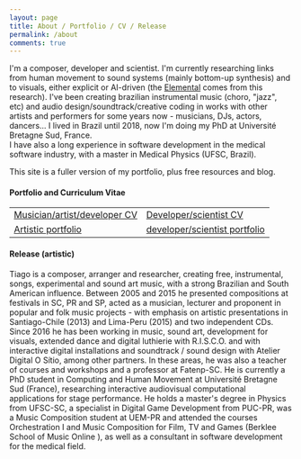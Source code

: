 ```yaml
---
layout: page
title: About / Portfolio / CV / Release
permalink: /about
comments: true
---
```


<div class="row justify-content-between">
<div class="col-md-8 pr-5">

<p>I'm a composer, developer and scientist. I'm currently researching links from human movement to sound systems (mainly bottom-up synthesis) and to visuals, either explicit or AI-driven (the <a href="{{site.baseurl}}/Elemental">Elemental</a> comes from this research). I've been creating brazilian instrumental music (choro, "jazz", etc) and audio design/soundtrack/creative coding in works with other artists and performers for some years now - musicians, DJs, actors, dancers... I lived in Brazil until 2018, now I'm doing my PhD at Université Bretagne Sud, France.  
<br>I have also a long experience in software development in the medical software industry, with a master in Medical Physics (UFSC, Brazil).</br>
</p>

<p>This site is a fuller version of my portfolio, plus free resources and blog.</p>

<h4>Portfolio and Curriculum Vitae</h4> <!-- TODO FIXME - the template was jumping to h3 (we should not jump h's), and I'm jumping even more, because of fonte size... -->

<table>
    <tr>
        <td><a href="">Musician/artist/developer CV</a></td>
        <td><a href="">Developer/scientist CV</a></td>
    </tr>
    <tr>
        <td><a href="{{ site.baseurl }}/assets/Tiago Brizolara - Portfolio Artistico - 21-09-2020.pdf">Artistic portfolio</a></td>
        <td><a href="">developer/scientist portfolio</a></td>
    </tr>
</table>

<h4>Release (artistic)</h4> <!-- TODO FIXME - the template was jumping to h3 (we should not jump h's), and I'm jumping even more, because of fonte size... -->

<p>Tiago is a composer, arranger and researcher, creating free, instrumental, songs, experimental and sound art music, with a strong Brazilian and South American influence.  
Between 2005 and 2015 he presented compositions at festivals in SC, PR and SP, acted as a musician, lecturer and proponent in popular and folk music projects - with emphasis on artistic presentations in Santiago-Chile (2013) and Lima-Peru (2015) and two independent CDs. Since 2016 he has been working in music, sound art, development for visuals, extended dance and digital luthierie with R.I.S.C.O. and with interactive digital installations and soundtrack / sound design with Atelier Digital O Sítio, among other partners. In these areas, he was also a teacher of courses and workshops and a professor at Fatenp-SC. He is currently a PhD student in Computing and Human Movement at Université Bretagne Sud (France), researching interactive audiovisual computational applications for stage performance. He holds a master's degree in Physics from UFSC-SC, a specialist in Digital Game Development from PUC-PR, was a Music Composition student at UEM-PR and attended the courses Orchestration I and Music Composition for Film, TV and Games (Berklee School of Music Online ), as well as a consultant in software development for the medical field.</p>

<!-- TODO 
<h3>Technical Riders</h3>
-->

</div>
</div>
